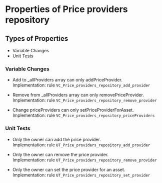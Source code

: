 # Properties of Price providers repository

## Types of Properties

- Variable Changes
- Unit Tests

### Variable Changes

- Add to _allProviders array can only addPriceProvider.\
  Implementation: rule `VC_Price_providers_repository_add_provider`

- Remove from _allProviders array can only removePriceProvider.\
  Implementation: rule `VC_Price_providers_repository_remove_provider`

- Change priceProviders can only setPriceProviderForAsset. \
  Implementation: rule `VC_Price_providers_repository_priceProviders`

### Unit Tests

- Only the owner can add the price provider. \
  Implementation: rule `UT_Price_providers_repository_add_provider`

- Only the owner can remove the price provider. \
  Implementation: rule `UT_Price_providers_repository_remove_provider`

- Only the owner can set the price provider for an asset. \
  Implementation: rule `UT_Price_providers_repository_set_provider`

